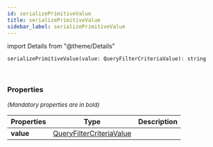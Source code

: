 ```yaml
---
id: serializePrimitiveValue
title: serializePrimitiveValue
sidebar_label: serializePrimitiveValue
---
```


import Details from "@theme/Details"


```tsx
serializePrimitiveValue(value: QueryFilterCriteriaValue): string
```
<br/>



### Properties

<font size="2"><i>(Mandatory properties are in bold)</i></font>

| Properties | Type | Description |
| --------- | ---- | ----------- |
| **value** | [QueryFilterCriteriaValue](/framework-api/types/QueryFilterCriteriaValue.md) |  |


